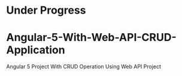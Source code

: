 # Under Progress
# Angular-5-With-Web-API-CRUD-Application
Angular 5 Project With CRUD Operation Using Web API Project
